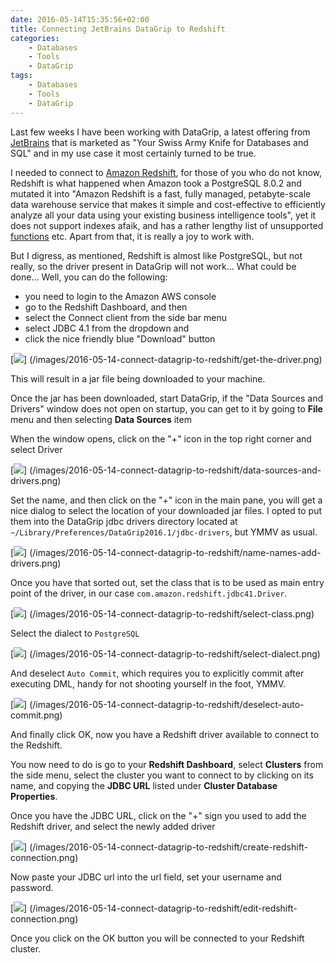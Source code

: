 ```yaml
---
date: 2016-05-14T15:35:56+02:00
title: Connecting JetBrains DataGrip to Redshift
categories:
    - Databases
    - Tools
    - DataGrip
tags:
    - Databases
    - Tools
    - DataGrip
---
```


Last few weeks I have been working with DataGrip, a latest offering from [JetBrains][jetbrains]
that is marketed as "Your Swiss Army Knife for Databases and SQL" and in my use case
it most certainly turned to be true.

<!--more-->

I needed to connect to [Amazon Redshift][redshift], for those of you who do not know,
Redshift is what happened when Amazon took a PostgreSQL 8.0.2 and mutated it into
"Amazon Redshift is a fast, fully managed, petabyte-scale data warehouse service
that makes it simple and cost-effective to efficiently analyze all your data using
your existing business intelligence tools", yet it does not support indexes afaik,
and has a rather lengthy list of unsupported [functions][pgfunctions] etc.
Apart from that, it is really a joy to work with.

But I digress, as mentioned, Redshift is almost like PostgreSQL, but not really,
so the driver present in DataGrip will not work... What could be done...
Well, you can do the following:

- you need to login to the Amazon AWS console
- go to the Redshift Dashboard, and then
- select the Connect client from the side bar menu
- select JDBC 4.1 from the dropdown and
- click the nice friendly blue "Download" button

[![](/images/2016-05-14-connect-datagrip-to-redshift/get-the-driver.png)]
(/images/2016-05-14-connect-datagrip-to-redshift/get-the-driver.png)

This will result in a jar file being downloaded to your machine.

Once the jar has been downloaded, start DataGrip, if the "Data Sources and Drivers" window
does not open on startup, you can get to it by going to **File** menu and then selecting
**Data Sources** item

When the window opens, click on the "+" icon in the top right corner and select Driver

[![](/images/2016-05-14-connect-datagrip-to-redshift/data-sources-and-drivers.png)]
(/images/2016-05-14-connect-datagrip-to-redshift/data-sources-and-drivers.png)

Set the name, and then click on the "+" icon in the main pane, you will get a nice
dialog to select the location of your downloaded jar files.
I opted to put them into the DataGrip jdbc drivers directory located at
`~/Library/Preferences/DataGrip2016.1/jdbc-drivers`, but YMMV as usual.

[![](/images/2016-05-14-connect-datagrip-to-redshift/name-names-add-drivers.png)]
(/images/2016-05-14-connect-datagrip-to-redshift/name-names-add-drivers.png)

Once you have that sorted out, set the class that is to be used as main entry point
of the driver, in our case `com.amazon.redshift.jdbc41.Driver`.

[![](/images/2016-05-14-connect-datagrip-to-redshift/select-class.png)]
(/images/2016-05-14-connect-datagrip-to-redshift/select-class.png)

Select the dialect to `PostgreSQL`

[![](/images/2016-05-14-connect-datagrip-to-redshift/select-dialect.png)]
(/images/2016-05-14-connect-datagrip-to-redshift/select-dialect.png)

And deselect `Auto Commit`, which requires you to explicitly commit after executing DML,
handy for not shooting yourself in the foot, YMMV.

[![](/images/2016-05-14-connect-datagrip-to-redshift/deselect-auto-commit.png)]
(/images/2016-05-14-connect-datagrip-to-redshift/deselect-auto-commit.png)

And finally click OK, now you have a Redshift driver available to connect to the Redshift.

You now need to do is go to your **Redshift Dashboard**, select **Clusters** from the side menu,
select the cluster you want to connect to by clicking on its name, and copying the **JDBC URL**
listed under **Cluster Database Properties**.

Once you have the JDBC URL, click on the "+" sign you used to add the Redshift driver, and select
the newly added driver

[![](/images/2016-05-14-connect-datagrip-to-redshift/create-redshift-connection.png)]
(/images/2016-05-14-connect-datagrip-to-redshift/create-redshift-connection.png)

Now paste your JDBC url into the url field, set your username and password.

[![](/images/2016-05-14-connect-datagrip-to-redshift/edit-redshift-connection.png)]
(/images/2016-05-14-connect-datagrip-to-redshift/edit-redshift-connection.png)

Once you click on the OK button you will be connected to your Redshift cluster.

[jetbrains]: https://www.jetbrains.com/datagrip/
[redshift]: https://aws.amazon.com/documentation/redshift/
[pgfunctions]: http://docs.aws.amazon.com/redshift/latest/dg/c_unsupported-postgresql-functions.html
